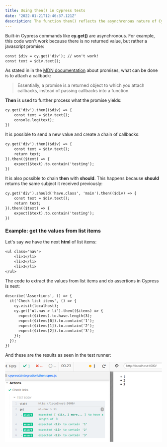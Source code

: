 ```yaml
---
title: Using then() in Cypress tests
date: "2022-01-21T12:46:37.121Z"
description: The function then() reflects the asynchronous nature of Cypress
---
```


Built-in Cypress commands like **cy.get()** are asynchronous. For example, this code won't work because there is no returned value, but rather a javascript promise:

```
const $div = cy.get('div'); // won't work!
const text = $div.text();
```

As stated in in the [MDN documentation](https://developer.mozilla.org/en-US/docs/Web/JavaScript/Guide/Using_promises) about promises, what can be done is to attach a callback:

> Essentially, a promise is a returned object to which you attach callbacks, instead of passing callbacks into a function.

**Then** is used to further process what the promise yields:

```
cy.get('div').then(($div) => {
    const text = $div.text();
    console.log(text);
})
```

It is possible to send a new value and create a chain of callbacks:

```
cy.get('div').then(($div) => {
    const text = $div.text();
    return text;
}).then(($text) => {
    expect($text).to.contain('testing');
})
```

It is also possible to chain **then** with **should**. This happens because **should** returns the same subject it received previously:

```
cy.get('div').should('have.class', 'main').then(($div) => {
    const text = $div.text();
    return text;
}).then(($text) => {
    expect($text).to.contain('testing');
})
```

### Example: get the values from list items

Let's say we have the next **html** of list items:

```
<ul class="nav">
    <li>1</li>
    <li>2</li>
    <li>3</li>
</ul>
```

The code to extract the values from list items and do assertions in Cypress is next:

```
describe('Assertions', () => {
  it('Check list items', () => {
    cy.visit(localhost);
    cy.get('ul.nav > li').then(($items) => {
      expect($items).to.have.length(3);
      expect($items[0]).to.contain('1');
      expect($items[1]).to.contain('2');
      expect($items[2]).to.contain('3');
    });
  });
})
```

And these are the results as seen in the test runner:

![then command](./then.png)